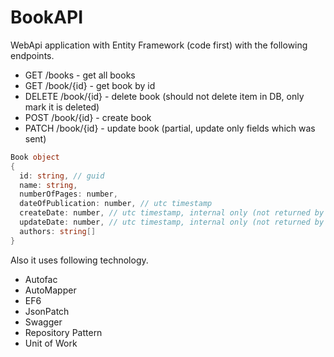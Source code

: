 # BookAPI

WebApi application with Entity Framework (code first) with the following endpoints.
- GET /books - get all books
- GET /book/{id} - get book by id
- DELETE /book/{id} - delete book (should not delete item in DB, only mark it is deleted)
- POST /book/{id} - create book
- PATCH /book/{id} - update book (partial, update only fields which was sent)

``` csharp
Book object
{
  id: string, // guid
  name: string,
  numberOfPages: number,
  dateOfPublication: number, // utc timestamp
  createDate: number, // utc timestamp, internal only (not returned by api)
  updateDate: number, // utc timestamp, internal only (not returned by api)
  authors: string[]
}
``` 

Also it uses following technology.
* Autofac
* AutoMapper
* EF6
* JsonPatch
* Swagger
* Repository Pattern
* Unit of Work